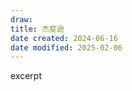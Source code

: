```yaml
---
draw:
title: 杰斐逊
date created: 2024-06-16
date modified: 2025-02-06
---
```


excerpt

<!-- more -->
